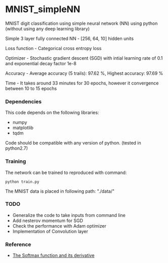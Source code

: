 # MNIST_simpleNN
MNIST digit classification using simple neural network (NN) using python (without using any deep learning library)

Simple 3 layer fully connected NN - [256, 64, 10] hidden units

Loss function - Categorical cross entropy loss

Optimizer - Stochastic gradient descent (SGD) with intial learning rate of 0.1 and exponential decay factor 1e-8

Accuracy - Average accuracy (5 trails): 97.62 %, Highest accuracy: 97.69 %

Time - It takes around 33 minutes for 30 epochs, however it convergence between 10 to 15 epochs

### Dependencies
This code depends on the following libraries:

- numpy
- matplotlib
- tqdm

Code should be compatible with any version of python. (tested in python2.7)

### Training

The network can be trained to reproduced with command:  
```
python train.py
```
The MNIST data is placed in following path: "./data/"

### TODO
- Generalize the code to take inputs from command line 
- Add nesterov momentum for SGD
- Check the performance with Adam optimizer
- Implementation of Convolution layer

### Reference
- [The Softmax function and its derivative](https://eli.thegreenplace.net/2016/the-softmax-function-and-its-derivative/#)
